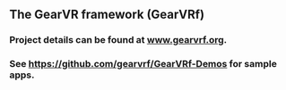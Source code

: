 ## The GearVR framework (GearVRf)

### Project details can be found at www.gearvrf.org.
### See https://github.com/gearvrf/GearVRf-Demos for sample apps.
